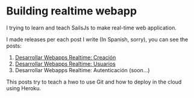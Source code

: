 # Building realtime webapp
I trying to learn and teach SailsJs to make real-time web application.

I made releases per each post I write (In Spanish, sorry), you can see the posts:

1. [Desarrollar Webapps Realtime: Creación](http://jorgecasar.github.io/blog/desarrollar-webapps-realtime-creacion/)
2. [Desarrollar Webapps Realtime: Usuarios](http://jorgecasar.github.io/blog/desarrollar-webapps-realtime-usuarios/)
3. Desarrollar Webapps Realtime: Autenticación (soon...)

This posts try to teach a hwo to use Git and how to deploy in the cloud using Heroku.
